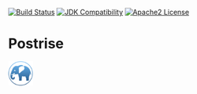 [![Build Status](https://github.com/adonix-org/Postrise/actions/workflows/manual_build.yml/badge.svg)](https://github.com/adonix-org/Postrise/actions)
[![JDK Compatibility](https://img.shields.io/badge/JDK_Compatibility-11+-blue.svg)](#)
[![Apache2 License](https://img.shields.io/badge/license-Aache2.0-blue.svg)](https://github.com/adonix-org/Postrise/blob/master/LICENSE)

# Postrise

<img src="./img/postrise.png" width=50px>
